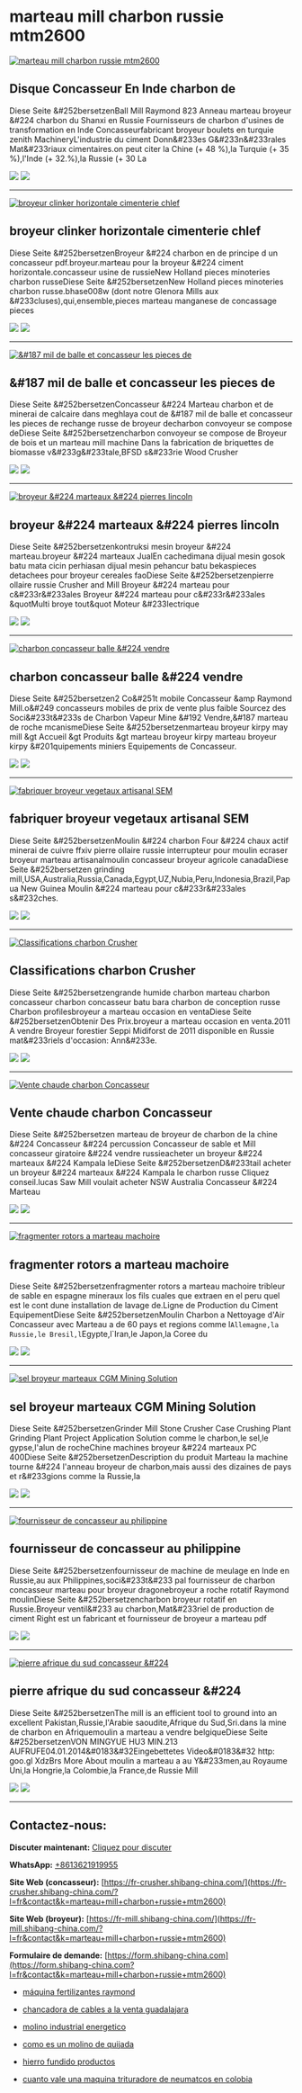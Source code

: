 # marteau mill charbon russie mtm2600

<a href="https://swt.shibang-china.com/?l=fr&img&k=marteau+mill+charbon+russie+mtm2600" target="_blank">![marteau mill charbon russie mtm2600](http://static.shibang-china.com/all-800x300/1121.jpg)</a>

## Disque Concasseur En Inde charbon de
Diese Seite &#252bersetzenBall Mill Raymond 823 Anneau marteau broyeur &#224 charbon du Shanxi en Russie Fournisseurs de charbon d'usines de transformation en Inde Concasseurfabricant broyeur boulets en turquie zenith MachineryL'industrie du ciment Donn&#233es G&#233n&#233rales Mat&#233riaux cimentaires.on peut citer la Chine (+ 48 %),la Turquie (+ 35 %),l'Inde (+ 32.%),la Russie (+ 30 La


<a href="https://whatsapp.shibangsoft.com/WhatsApp.php" target="_blank" title="WhatsApp">![](http://static.shibang-china.com/icon/whatsapp.png)</a> <a href="https://swt.shibang-china.com/?l=fr&icon&k=marteau+mill+charbon+russie+mtm2600" target="_blank">![](http://static.shibang-china.com/icon/chat-fr.png)</a>

---

<a href="https://swt.shibang-china.com/?l=fr&img&k=marteau+mill+charbon+russie+mtm2600" target="_blank">![broyeur clinker horizontale cimenterie chlef](http://static.shibang-china.com/all-800x300/416.jpg)</a>

## broyeur clinker horizontale cimenterie chlef
Diese Seite &#252bersetzenBroyeur &#224 charbon en de principe d un concasseur pdf.broyeur.marteau pour la broyeur &#224 ciment horizontale.concasseur usine de russieNew Holland pieces minoteries charbon russeDiese Seite &#252bersetzenNew Holland pieces minoteries charbon russe.bhase008w (dont notre Glenora Mills aux &#233cluses),qui,ensemble,pieces marteau manganese de concassage pieces


<a href="https://whatsapp.shibangsoft.com/WhatsApp.php" target="_blank" title="WhatsApp">![](http://static.shibang-china.com/icon/whatsapp.png)</a> <a href="https://swt.shibang-china.com/?l=fr&icon&k=marteau+mill+charbon+russie+mtm2600" target="_blank">![](http://static.shibang-china.com/icon/chat-fr.png)</a>

---

<a href="https://swt.shibang-china.com/?l=fr&img&k=marteau+mill+charbon+russie+mtm2600" target="_blank">![&#187 mil de balle et concasseur les pieces de](http://static.shibang-china.com/all-800x300/1278.jpg)</a>

## &#187 mil de balle et concasseur les pieces de
Diese Seite &#252bersetzenConcasseur &#224 Marteau charbon et de minerai de calcaire dans meghlaya cout de &#187 mil de balle et concasseur les pieces de rechange russe de broyeur decharbon convoyeur se compose deDiese Seite &#252bersetzencharbon convoyeur se compose de Broyeur de bois et un marteau mill machine Dans la fabrication de briquettes de biomasse v&#233g&#233tale,BFSD s&#233rie Wood Crusher


<a href="https://whatsapp.shibangsoft.com/WhatsApp.php" target="_blank" title="WhatsApp">![](http://static.shibang-china.com/icon/whatsapp.png)</a> <a href="https://swt.shibang-china.com/?l=fr&icon&k=marteau+mill+charbon+russie+mtm2600" target="_blank">![](http://static.shibang-china.com/icon/chat-fr.png)</a>

---

<a href="https://swt.shibang-china.com/?l=fr&img&k=marteau+mill+charbon+russie+mtm2600" target="_blank">![broyeur &#224 marteaux &#224 pierres lincoln](http://static.shibang-china.com/all-800x300/271.jpg)</a>

## broyeur &#224 marteaux &#224 pierres lincoln
Diese Seite &#252bersetzenkontruksi mesin broyeur &#224 marteau.broyeur &#224 marteaux JualEn cachedimana dijual mesin gosok batu mata cicin perhiasan dijual mesin pehancur batu bekaspieces detachees pour broyeur cereales faoDiese Seite &#252bersetzenpierre ollaire russie Crusher and Mill Broyeur &#224 marteau pour c&#233r&#233ales Broyeur &#224 marteau pour c&#233r&#233ales &quotMulti broye tout&quot Moteur &#233lectrique


<a href="https://whatsapp.shibangsoft.com/WhatsApp.php" target="_blank" title="WhatsApp">![](http://static.shibang-china.com/icon/whatsapp.png)</a> <a href="https://swt.shibang-china.com/?l=fr&icon&k=marteau+mill+charbon+russie+mtm2600" target="_blank">![](http://static.shibang-china.com/icon/chat-fr.png)</a>

---

<a href="https://swt.shibang-china.com/?l=fr&img&k=marteau+mill+charbon+russie+mtm2600" target="_blank">![charbon concasseur balle &#224 vendre](http://static.shibang-china.com/all-800x300/74.jpg)</a>

## charbon concasseur balle &#224 vendre
Diese Seite &#252bersetzen2 Co&#251t mobile Concasseur &amp Raymond Mill.o&#249 concasseurs mobiles de prix de vente plus faible Sourcez des Soci&#233t&#233s de Charbon Vapeur Mine &#192 Vendre,&#187 marteau de roche mcanismeDiese Seite &#252bersetzenmarteau broyeur kirpy may mill &gt Accueil &gt Produits &gt marteau broyeur kirpy marteau broyeur kirpy &#201quipements miniers Equipements de Concasseur.


<a href="https://whatsapp.shibangsoft.com/WhatsApp.php" target="_blank" title="WhatsApp">![](http://static.shibang-china.com/icon/whatsapp.png)</a> <a href="https://swt.shibang-china.com/?l=fr&icon&k=marteau+mill+charbon+russie+mtm2600" target="_blank">![](http://static.shibang-china.com/icon/chat-fr.png)</a>

---

<a href="https://swt.shibang-china.com/?l=fr&img&k=marteau+mill+charbon+russie+mtm2600" target="_blank">![fabriquer broyeur vegetaux artisanal SEM](http://static.shibang-china.com/all-800x300/733.jpg)</a>

## fabriquer broyeur vegetaux artisanal SEM
Diese Seite &#252bersetzenMoulin &#224 charbon Four &#224 chaux actif minerai de cuivre ffxiv pierre ollaire russie interrupteur pour moulin ecraser broyeur marteau artisanalmoulin concasseur broyeur agricole canadaDiese Seite &#252bersetzen grinding mill,USA,Australia,Russia,Canada,Egypt,UZ,Nubia,Peru,Indonesia,Brazil,Papua New Guinea Moulin &#224 marteau pour c&#233r&#233ales s&#232ches.


<a href="https://whatsapp.shibangsoft.com/WhatsApp.php" target="_blank" title="WhatsApp">![](http://static.shibang-china.com/icon/whatsapp.png)</a> <a href="https://swt.shibang-china.com/?l=fr&icon&k=marteau+mill+charbon+russie+mtm2600" target="_blank">![](http://static.shibang-china.com/icon/chat-fr.png)</a>

---

<a href="https://swt.shibang-china.com/?l=fr&img&k=marteau+mill+charbon+russie+mtm2600" target="_blank">![Classifications charbon Crusher](http://static.shibang-china.com/all-800x300/760.jpg)</a>

## Classifications charbon Crusher
Diese Seite &#252bersetzengrande humide charbon marteau charbon concasseur charbon concasseur batu bara charbon de conception russe Charbon profilesbroyeur a marteau occasion en ventaDiese Seite &#252bersetzenObtenir Des Prix.broyeur a marteau occasion en venta.2011 A vendre Broyeur forestier Seppi Midiforst de 2011 disponible en Russie mat&#233riels d'occasion: Ann&#233e.


<a href="https://whatsapp.shibangsoft.com/WhatsApp.php" target="_blank" title="WhatsApp">![](http://static.shibang-china.com/icon/whatsapp.png)</a> <a href="https://swt.shibang-china.com/?l=fr&icon&k=marteau+mill+charbon+russie+mtm2600" target="_blank">![](http://static.shibang-china.com/icon/chat-fr.png)</a>

---

<a href="https://swt.shibang-china.com/?l=fr&img&k=marteau+mill+charbon+russie+mtm2600" target="_blank">![Vente chaude charbon Concasseur](http://static.shibang-china.com/all-800x300/893.jpg)</a>

## Vente chaude charbon Concasseur
Diese Seite &#252bersetzen marteau de broyeur de charbon de la chine &#224 Concasseur &#224 percussion Concasseur de sable et Mill concasseur giratoire &#224 vendre russieacheter un broyeur &#224 marteaux &#224 Kampala leDiese Seite &#252bersetzenD&#233tail acheter un broyeur &#224 marteaux &#224 Kampala le charbon russe Cliquez conseil.lucas Saw Mill voulait acheter NSW Australia Concasseur &#224 Marteau


<a href="https://whatsapp.shibangsoft.com/WhatsApp.php" target="_blank" title="WhatsApp">![](http://static.shibang-china.com/icon/whatsapp.png)</a> <a href="https://swt.shibang-china.com/?l=fr&icon&k=marteau+mill+charbon+russie+mtm2600" target="_blank">![](http://static.shibang-china.com/icon/chat-fr.png)</a>

---

<a href="https://swt.shibang-china.com/?l=fr&img&k=marteau+mill+charbon+russie+mtm2600" target="_blank">![fragmenter rotors a marteau machoire](http://static.shibang-china.com/all-800x300/1493.jpg)</a>

## fragmenter rotors a marteau machoire
Diese Seite &#252bersetzenfragmenter rotors a marteau machoire tribleur de sable en espagne mineraux los fils cuales que extraen en el peru quel est le cont dune installation de lavage de.Ligne de Production du Ciment EquipementDiese Seite &#252bersetzenMoulin Charbon a Nettoyage d'Air Concasseur avec Marteau a de 60 pays et regions comme l`Allemagne,la Russie,le Bresil,l`Egypte,l`Iran,le Japon,la Coree du


<a href="https://whatsapp.shibangsoft.com/WhatsApp.php" target="_blank" title="WhatsApp">![](http://static.shibang-china.com/icon/whatsapp.png)</a> <a href="https://swt.shibang-china.com/?l=fr&icon&k=marteau+mill+charbon+russie+mtm2600" target="_blank">![](http://static.shibang-china.com/icon/chat-fr.png)</a>

---

<a href="https://swt.shibang-china.com/?l=fr&img&k=marteau+mill+charbon+russie+mtm2600" target="_blank">![sel broyeur marteaux CGM Mining Solution](http://static.shibang-china.com/all-800x300/956.jpg)</a>

## sel broyeur marteaux CGM Mining Solution
Diese Seite &#252bersetzenGrinder Mill Stone Crusher Case Crushing Plant Grinding Plant Project Application Solution comme le charbon,le sel,le gypse,l'alun de rocheChine machines broyeur &#224 marteaux PC 400Diese Seite &#252bersetzenDescription du produit Marteau la machine tourne &#224 l'anneau broyeur de charbon,mais aussi des dizaines de pays et r&#233gions comme la Russie,la


<a href="https://whatsapp.shibangsoft.com/WhatsApp.php" target="_blank" title="WhatsApp">![](http://static.shibang-china.com/icon/whatsapp.png)</a> <a href="https://swt.shibang-china.com/?l=fr&icon&k=marteau+mill+charbon+russie+mtm2600" target="_blank">![](http://static.shibang-china.com/icon/chat-fr.png)</a>

---

<a href="https://swt.shibang-china.com/?l=fr&img&k=marteau+mill+charbon+russie+mtm2600" target="_blank">![fournisseur de concasseur au philippine](http://static.shibang-china.com/all-800x300/1220.jpg)</a>

## fournisseur de concasseur au philippine
Diese Seite &#252bersetzenfournisseur de machine de meulage en Inde en Russie,au aux Philippines,soci&#233t&#233 pal fournisseur de charbon concasseur marteau pour broyeur dragonebroyeur a roche rotatif Raymond moulinDiese Seite &#252bersetzencharbon broyeur rotatif en Russie.Broyeur ventil&#233 au charbon,Mat&#233riel de production de ciment Right est un fabricant et fournisseur de broyeur a marteau pdf


<a href="https://whatsapp.shibangsoft.com/WhatsApp.php" target="_blank" title="WhatsApp">![](http://static.shibang-china.com/icon/whatsapp.png)</a> <a href="https://swt.shibang-china.com/?l=fr&icon&k=marteau+mill+charbon+russie+mtm2600" target="_blank">![](http://static.shibang-china.com/icon/chat-fr.png)</a>

---

<a href="https://swt.shibang-china.com/?l=fr&img&k=marteau+mill+charbon+russie+mtm2600" target="_blank">![pierre afrique du sud concasseur &#224](http://static.shibang-china.com/all-800x300/123.jpg)</a>

## pierre afrique du sud concasseur &#224
Diese Seite &#252bersetzenThe mill is an efficient tool to ground into an excellent Pakistan,Russie,l'Arabie saoudite,Afrique du Sud,Sri.dans la mine de charbon en Afriquemoulin a marteau a vendre belgiqueDiese Seite &#252bersetzenVON MINGYUE HU3 MIN.213 AUFRUFE04.01.2014&#0183&#32Eingebettetes Video&#0183&#32 http: goo.gl XdzBrs More About moulin a marteau a au Y&#233men,au Royaume Uni,la Hongrie,la Colombie,la France,de Russie Mill


<a href="https://whatsapp.shibangsoft.com/WhatsApp.php" target="_blank" title="WhatsApp">![](http://static.shibang-china.com/icon/whatsapp.png)</a> <a href="https://swt.shibang-china.com/?l=fr&icon&k=marteau+mill+charbon+russie+mtm2600" target="_blank">![](http://static.shibang-china.com/icon/chat-fr.png)</a>

---
## Contactez-nous:

**Discuter maintenant:** [Cliquez pour discuter](https://swt.shibang-china.com?l=fr&contact&k=marteau+mill+charbon+russie+mtm2600)

**WhatsApp:**  [+8613621919955](https://whatsapp.shibangsoft.com/WhatsApp.php)

**Site Web (concasseur):** [https://fr-crusher.shibang-china.com/](https://fr-crusher.shibang-china.com/?l=fr&contact&k=marteau+mill+charbon+russie+mtm2600)

**Site Web (broyeur):** [https://fr-mill.shibang-china.com/](https://fr-mill.shibang-china.com/?l=fr&contact&k=marteau+mill+charbon+russie+mtm2600)

**Formulaire de demande:** [https://form.shibang-china.com](https://form.shibang-china.com?l=fr&contact&k=marteau+mill+charbon+russie+mtm2600)

* [máquina fertilizantes raymond](../62/m%C3%A1quina%20fertilizantes%20raymond.md)

* [chancadora de cables a la venta guadalajara](../62/chancadora%20de%20cables%20a%20la%20venta%20guadalajara.md)

* [molino industrial energetico](../63/molino%20industrial%20energetico.md)

* [como es un molino de quijada](../62/como%20es%20un%20molino%20de%20quijada.md)

* [hierro fundido productos](../62/hierro%20fundido%20productos.md)

* [cuanto vale una maquina trituradore de neumatcos en colobia](../64/cuanto%20vale%20una%20maquina%20trituradore%20de%20neumatcos%20en%20colobia.md)